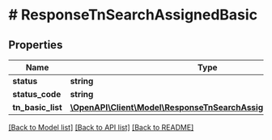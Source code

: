 # # ResponseTnSearchAssignedBasic

## Properties

Name | Type | Description | Notes
------------ | ------------- | ------------- | -------------
**status** | **string** |  | [optional]
**status_code** | **string** |  | [optional]
**tn_basic_list** | [**\OpenAPI\Client\Model\ResponseTnSearchAssignedBasicTnBasicList**](ResponseTnSearchAssignedBasicTnBasicList.md) |  | [optional]

[[Back to Model list]](../../README.md#models) [[Back to API list]](../../README.md#endpoints) [[Back to README]](../../README.md)
